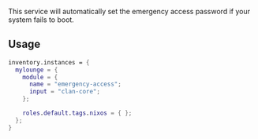 This service will automatically set the emergency access password if your system fails to boot.

## Usage

```nix
inventory.instances = {
  mylounge = {
    module = {
      name = "emergency-access";
      input = "clan-core";
    };

    roles.default.tags.nixos = { };
  };
}
```
